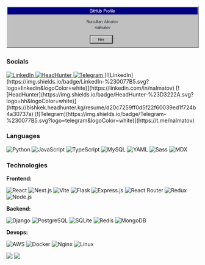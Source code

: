 [![](https://raw.githubusercontent.com/nalmatov/nalmatov/main/github_banner.png)](#)<!-- If you want the template for my gif, email me! -->

### Socials
<a href="https://linkedin.com/in/nalmatov" target="_blank" rel="noopener noreferrer">
  <img src="https://img.shields.io/badge/LinkedIn-%230077B5.svg?logo=linkedin&logoColor=white" alt="LinkedIn">
</a>

<a href="#" target="_blank" rel="noopener noreferrer">
  <img src="https://img.shields.io/badge/HeadHunter-%23D3222A.svg?logo=hh&logoColor=white" alt="HeadHunter">
</a>

<a href="#" target="_blank" rel="noopener noreferrer">
  <img src="https://img.shields.io/badge/Telegram-%230077B5.svg?logo=telegram&logoColor=white" alt="Telegram">
</a>
[![LinkedIn](https://img.shields.io/badge/LinkedIn-%230077B5.svg?logo=linkedin&logoColor=white)](https://linkedin.com/in/nalmatov)
[![HeadHunter](https://img.shields.io/badge/HeadHunter-%23D3222A.svg?logo=hh&logoColor=white)](https://bishkek.headhunter.kg/resume/d20c7259ff0d5f22f60039ed1f724b4a30737a)
[![Telegram](https://img.shields.io/badge/Telegram-%230077B5.svg?logo=telegram&logoColor=white)](https://t.me/nalmatov)

### Languages

![Python](https://img.shields.io/badge/Python-000?logo=python&logoColor=3776AB)
![JavaScript](https://img.shields.io/badge/JavaScript-000?logo=javascript&logoColor=F7DF1E)
![TypeScript](https://img.shields.io/badge/TypeScript-000?logo=typescript&logoColor=3178C6)
![MySQL](https://img.shields.io/badge/MySQL-000?logo=mysql&logoColor=4479A1)
![YAML](https://img.shields.io/badge/YAML-000?logo=yaml&logoColor=CB171E)
![Sass](https://img.shields.io/badge/Sass-000?logo=sass&logoColor=CC6699)
![MDX](https://img.shields.io/badge/MDX-000?logo=mdx&logoColor=1B1F24)

### Technologies

**Frontend:**

![React](https://img.shields.io/badge/React-000?logo=react&logoColor=61DAFB)
![Next.js](https://img.shields.io/badge/Next.js-000?logo=next.js&logoColor=white)
![Vite](https://img.shields.io/badge/Vite-000?logo=vite&logoColor=FFD62E)
![Flask](https://img.shields.io/badge/Flask-000?logo=flask&logoColor=white)
![Express.js](https://img.shields.io/badge/Express.js-000?logo=express&logoColor=white)
![React Router](https://img.shields.io/badge/React_Router-000?logo=react-router&logoColor=CA4245)
![Redux](https://img.shields.io/badge/Redux-000?logo=redux&logoColor=764ABC)
![Node.js](https://img.shields.io/badge/Node.js-000?logo=node.js&logoColor=339933)

**Backend:**

![Django](https://img.shields.io/badge/Django-000?logo=django&logoColor=white)
![PostgreSQL](https://img.shields.io/badge/PostgreSQL-000?logo=postgresql&logoColor=336791)
![SQLite](https://img.shields.io/badge/SQLite-000?logo=sqlite&logoColor=003B57)
![Redis](https://img.shields.io/badge/Redis-000?logo=redis&logoColor=DC382D)
![MongoDB](https://img.shields.io/badge/MongoDB-000?logo=mongodb&logoColor=47A248)

**Devops:**

![AWS](https://img.shields.io/badge/AWS-000?logo=amazon-aws&logoColor=FF9900)
![Docker](https://img.shields.io/badge/Docker-000?logo=docker&logoColor=2496ED)
![Nginx](https://img.shields.io/badge/Nginx-000?logo=nginx&logoColor=009639)
![Linux](https://img.shields.io/badge/Linux-000?logo=linux&logoColor=FCC624)

<img height="137px" src="https://github-readme-stats.vercel.app/api?username=nalmatov&hide_title=true&theme=github_dark"/>  <img height="137px" src="https://github-readme-stats.vercel.app/api/top-langs/?username=nalmatov&hide=html,css,scss&hide_title=true&layout=compact&langs_count=6&theme=github_dark" />
